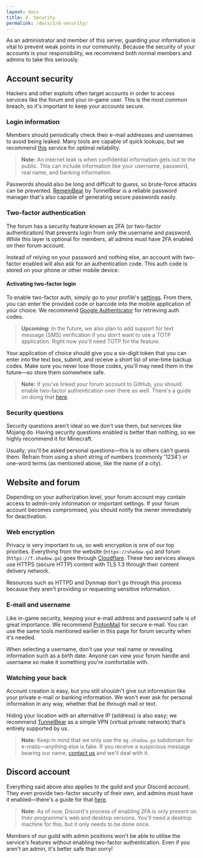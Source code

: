 ```yaml
---
layout: docs
title: d. Security
permalink: /docs/2/d-security/
---
```

As an administrator and member of this server, guarding your information is vital to prevent weak points in our community.
Because the security of your accounts is your responsibility, we recommend both normal members and admins to take this seriously.

## Account security
Hackers and other exploits often target accounts in order to access services like the forum and your in-game user.
This is the most common breach, so it's important to keep your accounts secure.

### Login information
Members should periodically check their e-mail addresses and usernames to avoid being leaked.
Many tools are capable of quick lookups, but we recommend [this](https://haveibeenpwned.com/) service for optimal reliability.

> **Note:** An internet leak is when confidential information gets out to the public. This can include information like your username, password, real name, and banking information.

Passwords should also be long and difficult to guess, so brute-force attacks can be prevented.
[RememBear](https://www.remembear.com/) by TunnelBear is a reliable password manager that's also capable of generating secure passwords easily.

### Two-factor authentication
The forum has a security feature known as 2FA (or two-factor authentication) that prevents login from only the username and password.
While this layer is optional for members, all admins must have 2FA enabled on their forum account.

Instead of relying on your password and nothing else, an account with two-factor enabled will also ask for an authentication code.
This auth code is stored on your phone or other mobile device.

#### Activating two-factor login
To enable two-factor auth, simply go to your profile's [settings](https://f.shadow.ga/settings).
From there, you can enter the provided code or barcode into the mobile application of your choice. We recommend [Google Authenticator](https://support.google.com/accounts/answer/1066447?co=GENIE.Platform%3DAndroid&hl=en) for retrieving auth codes.

> **Upcoming:** In the future, we also plan to add support for text message (SMS) verification if you don't want to use a TOTP application. Right now you'll need TOTP for the feature.

Your application of choice should give you a six-digit token that you can enter into the text box, submit, and receive a short list of one-time backup codes.
Make sure you never lose those codes, you'll may need them in the future—so store them somewhere safe.

> **Note:** If you've linked your forum account to GitHub, you should enable two-factor authentication over there as well. There's a guide on doing that [here](https://help.github.com/articles/securing-your-account-with-two-factor-authentication-2fa/).

### Security questions
Security questions aren't ideal so we don't use them, but services like Mojang do.
Having security questions enabled is better than nothing, so we highly recommend it for Minecraft.

Usually, you'll be asked personal questions—this is so others can't guess them.
Refrain from using a short string of numbers (commonly '1234') or one-word terms (as mentioned above, like the name of a city).

## Website and forum
Depending on your authorization level, your forum account may contain access to admin-only information or important settings.
If your forum account becomes compromised, you should notify the owner immediately for deactivation.

### Web encryption
Privacy is very important to us, so web encryption is one of our top priorities.
Everything from the website (`https://shadow.ga`) and forum (`https://f.shadow.ga`) goes through [Cloudflare](https://www.cloudflare.com/).
These two services always use HTTPS (secure HTTP) content with TLS 1.3 through their content delivery network.

Resources such as HTTPD and Dynmap don't go through this process because they aren't providing or requesting sensitive information.

### E-mail and username
Like in-game security, keeping your e-mail address and password safe is of great importance.
We recommend [ProtonMail](https://protonmail.com/) for secure e-mail.
You can use the same tools mentioned earlier in this page for forum security when it's needed.

When selecting a username, don't use your real name or revealing information such as a birth date.
Anyone can view your forum handle and username so make it something you're comfortable with.

### Watching your back
Account creation is easy, but you still shouldn't give out information like your private e-mail or banking information.
We won't ever ask for personal information in any way, whether that be through mail or text.

Hiding your location with an alternative IP (address) is also easy; we recommend [TunnelBear](https://www.tunnelbear.com/) as a simple VPN (virtual private network) that's entirely supported by us.

> **Note:** Keep in mind that we only use the `mg.shadow.ga` subdomain for e-mails—anything else is fake. If you receive a suspicious message bearing our name, [contact us](https://shadow.ga/docs/1/e-support/#direct-support) and we'll deal with it.

## Discord account
Everything said above also applies to the guild and your Discord account.
They even provide two-factor security of their own, and admins must have it enabled—there's a guide for that [here](https://support.discordapp.com/hc/en-us/articles/219576828-Setting-up-Two-Factor-Authentication).

> **Note:** As of now, Discord's process of enabling 2FA is only present on their programme's web and desktop versions. You'll need a desktop machine for this, but it only needs to be done once.

Members of our guild with admin positions won't be able to utilise the service's features without enabling two-factor authentication.
Even if you aren't an admin, it's better safe than sorry!
